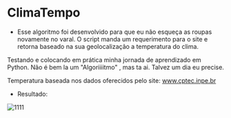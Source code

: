 # ClimaTempo

- Esse algoritmo foi desenvolvido para que eu não esqueça as roupas novamente no varal.
O script manda um requerimento para o site e retorna baseado na sua geolocalização
a temperatura do clima.

Testando e colocando em prática minha jornada de aprendizado em Python.
Não é bem la um "Algoriiiitmo" , mas ta ai. Talvez um dia eu precise.

Temperatura baseada nos dados oferecidos pelo site:
www.cptec.inpe.br
- Resultado:

![1111](https://user-images.githubusercontent.com/101534491/160086138-76fec8d7-648a-4c0e-ad9c-5d9a29c06a20.png)
